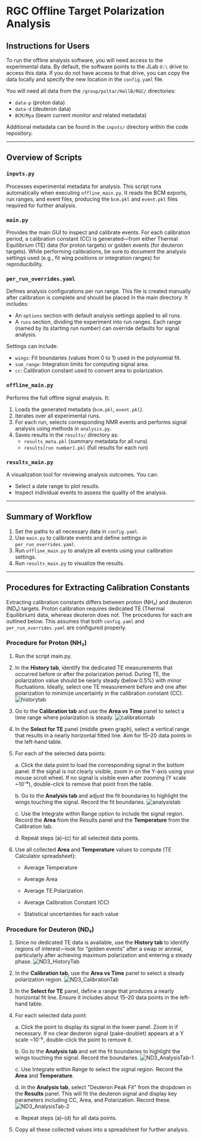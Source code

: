 # RGC Offline Target Polarization Analysis

## Instructions for Users

To run the offline analysis software, you will need access to the experimental data. By default, the software points to the JLab `O:\` drive to access this data. If you do not have access to that drive, you can copy the data locally and specify the new location in the `config.yaml` file.

You will need all data from the `/group/poltar/HallB/RGC/` directories:
- `data-p` (proton data)
- `data-d` (deuteron data)
- `BCM/Mya` (beam current monitor and related metadata)

Additional metadata can be found in the `inputs/` directory within the code repository.

---

## Overview of Scripts

### `inputs.py`
Processes experimental metadata for analysis. This script runs automatically when executing `offline_main.py`. It reads the BCM exports, run ranges, and event files, producing the `bcm.pkl` and `event.pkl` files required for further analysis.

### `main.py`
Provides the main GUI to inspect and calibrate events. For each calibration period, a calibration constant (CC) is generated—from either Thermal Equilibrium (TE) data (for proton targets) or golden events (for deuteron targets). While performing calibrations, be sure to document the analysis settings used (e.g., fit wing positions or integration ranges) for reproducibility.

### `per_run_overrides.yaml`
Defines analysis configurations per run range. This file is created manually after calibration is complete and should be placed in the main directory. It includes:

- An `options` section with default analysis settings applied to all runs.
- A `runs` section, dividing the experiment into run ranges. Each range (named by its starting run number) can override defaults for signal analysis.  

Settings can include:
- `wings`: Fit boundaries (values from 0 to 1) used in the polynomial fit.
- `sum_range`: Integration limits for computing signal area.
- `cc`: Calibration constant used to convert area to polarization.

### `offline_main.py`
Performs the full offline signal analysis. It:
1. Loads the generated metadata (`bcm.pkl`, `event.pkl`).
2. Iterates over all experimental runs.
3. For each run, selects corresponding NMR events and performs signal analysis using methods in `analysis.py`.
4. Saves results in the `results/` directory as:
   - `results_meta.pkl` (summary metadata for all runs)
   - `results[run number].pkl` (full results for each run)

### `results_main.py`
A visualization tool for reviewing analysis outcomes. You can:
- Select a date range to plot results.
- Inspect individual events to assess the quality of the analysis.

---

## Summary of Workflow

1. Set the paths to all necessary data in `config.yaml`.
2. Use `main.py` to calibrate events and define settings in `per_run_overrides.yaml`.
3. Run `offline_main.py` to analyze all events using your calibration settings.
4. Run `results_main.py` to visualize the results.


---


## Procedures for Extracting Calibration Constants

Extracting calibration constants differs between proton (NH₃) and deuteron (ND₃) targets. Proton calibration requires dedicated TE (Thermal Equilibrium) data, whereas deuteron does not. The procedures for each are outlined below. This assumes that both `config.yaml` and `per_run_overrides.yaml` are configured properly.


### Procedure for Proton (NH₃)

1. Run the script main.py.

2. In the **History tab**, identify the dedicated TE measurements that occurred before or after the polarization period. During TE, the polarization value should be nearly steady (below 0.5%) with minor fluctuations. Ideally, select one TE measurement before and one after polarization to minimize uncertainty in the calibration constant (CC).
![historytab](https://github.com/user-attachments/assets/ed0b782e-ca5b-407a-92b2-2616a3f203ed)

3. Go to the **Calibration tab** and use the **Area vs Time** panel to select a time range where polarization is steady.
![calibrationtab](https://github.com/user-attachments/assets/f677598b-586c-4e89-9e24-983c54426fc9)


4. In the **Select for TE** panel (middle green graph), select a vertical range that results in a nearly horizontal fitted line. Aim for 15–20 data points in the left-hand table.

5. For each of the selected data points:

   a. Click the data point to load the corresponding signal in the bottom panel. If the signal is not clearly visible, zoom in on the Y-axis using your mouse scroll wheel. If no signal is visible even after zooming (Y scale ~10⁻⁶), double-click to remove that point from the table.

   b. Go to the **Analysis tab** and adjust the fit boundaries to highlight the wings touching the signal. Record the fit boundaries.
   ![analysistab](https://github.com/user-attachments/assets/3488cf1b-375f-49de-b192-999c7194ac58)


   c. Use the Integrate within Range option to include the signal region. Record the **Area** from the Results panel and the **Temperature** from the Calibration tab.

   d. Repeat steps (a)–(c) for all selected data points.

6. Use all collected **Area** and **Temperature** values to compute (TE Calculator spreadsheet):

   * Average Temperature

   * Average Area

   * Average TE Polarization

   * Average Calibration Constant (CC)

   * Statistical uncertainties for each value

### Procedure for Deuteron (ND₃)

1. Since no dedicated TE data is available, use the **History tab** to identify regions of interest—look for “golden events” after a swap or anneal, particularly after achieving maximum polarization and entering a steady phase.
 ![ND3_HistoryTab](https://github.com/user-attachments/assets/b647f107-ac58-440d-8442-ef235afc4a19)

2. In the **Calibration tab**, use the **Area vs Time** panel to select a steady polarization region.
![ND3_CalibrationTab](https://github.com/user-attachments/assets/59855994-ffc7-44bb-875f-60ca93cc3312)

3. In the **Select for TE** panel, define a range that produces a nearly horizontal fit line. Ensure it includes about 15–20 data points in the left-hand table.

4. For each selected data point:

   a. Click the point to display its signal in the lower panel. Zoom in if necessary. If no clear deuteron signal (pake-doublet) appears at a Y scale ~10⁻⁵, double-click the point to remove it.

   b. Go to the **Analysis tab** and set the fit boundaries to highlight the wings touching the signal. Record the boundaries.
    ![ND3_AnalysisTab-1](https://github.com/user-attachments/assets/409f1ac1-8d52-4b1d-8301-6f0719338ca8)


   c. Use Integrate within Range to select the signal region. Record the **Area** and **Temperature**.

   d. In the **Analysis tab**, select "Deuteron Peak Fit" from the dropdown in the **Results** panel. This will fit the deuteron signal and display key parameters including CC, Area, and Polarization. Record these.
   ![ND3_AnalysisTab-2](https://github.com/user-attachments/assets/8ea8dfa7-ebf2-4dc9-b4b0-a1b76346f860)


   e. Repeat steps (a)–(d) for all data points.

6. Copy all these collected values into a spreadsheet for further analysis.


